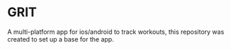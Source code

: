 # GRIT
A multi-platform app for ios/android to track workouts, this repository was created to set up a base for the app.
